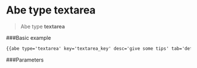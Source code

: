 # Abe type textarea

> Abe type __textarea__

###Basic example

```html
{{abe type='textarea' key='textarea_key' desc='give some tips' tab='default'}}
```

###Parameters
